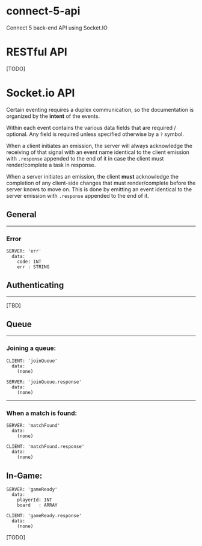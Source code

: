 # connect-5-api
Connect 5 back-end API using Socket.IO

# RESTful API

[TODO]

# Socket.io API

Certain eventing requires a duplex communication, so the documentation is organized by the **intent** of the events.

Within each event contains the various data fields that are required / optional. Any field is required unless specified otherwise by a `?` symbol.

When a client initiates an emission, the server will always acknowledge the receiving of that signal with an event name identical to the client emission with `.response` appended to the end of it in case the client must render/complete a task in response.

When a server initiates an emission, the client **must** acknowledge the completion of any client-side changes that must render/complete before the server knows to move on. This is done by emitting an event identical to the server emission with `.response` appended to the end of it.

## General
---

### Error

```plaintext
SERVER: 'err'
  data:
    code: INT
    err : STRING
```

## Authenticating
---

[TBD]

## Queue
---

### Joining a queue:

```plaintext
CLIENT: 'joinQueue'
  data:
    (none)

SERVER: 'joinQueue.response'
  data:
    (none)
```

---

### When a match is found:

```plaintext
SERVER: 'matchFound'
  data:
    (none)

CLIENT: 'matchFound.response'
  data:
    (none)
```

## In-Game:

```plaintext
SERVER: 'gameReady'
  data:
    playerId: INT
    board   : ARRAY

CLIENT: 'gameReady.response'
  data:
    (none)
```

[TODO]
